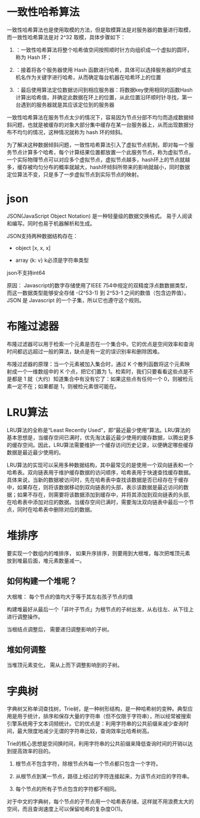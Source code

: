 # 一致性哈希算法

一致性哈希算法也是使用取模的方法，但是取模算法是对服务器的数量进行取模，而一致性哈希算法是对 2^32 取模，具体步骤如下：

1. ：一致性哈希算法将整个哈希值空间按照顺时针方向组织成一个虚拟的圆环，称为 Hash 环；

2. ：接着将各个服务器使用 Hash 函数进行哈希，具体可以选择服务器的IP或主机名作为关键字进行哈希，从而确定每台机器在哈希环上的位置

3. ：最后使用算法定位数据访问到相应服务器：将数据key使用相同的函数Hash计算出哈希值，并确定此数据在环上的位置，从此位置沿环顺时针寻找，第一台遇到的服务器就是其应该定位到的服务器


一致性哈希算法在服务节点太少的情况下，容易因为节点分部不均匀而造成数据倾斜问题，也就是被缓存的对象大部分集中缓存在某一台服务器上，从而出现数据分布不均匀的情况，这种情况就称为 hash 环的倾斜。

为了解决这种数据倾斜问题，一致性哈希算法引入了虚拟节点机制，即对每一个服务节点计算多个哈希，每个计算结果位置都放置一个此服务节点，称为虚拟节点，一个实际物理节点可以对应多个虚拟节点，虚拟节点越多，hash环上的节点就越多，缓存被均匀分布的概率就越大，hash环倾斜所带来的影响就越小，同时数据定位算法不变，只是多了一步虚拟节点到实际节点的映射。



# json

JSON(JavaScript Object Notation) 是一种轻量级的数据交换格式。 易于人阅读和编写。同时也易于机器解析和生成。  

JSON支持两种数据结构存在： 

- object  [x, x, x]

- array    {k: v}   k必须是字符串类型  

json不支持int64 

原因： Javascript的数字存储使用了IEEE 754中规定的双精度浮点数数据类型，而这一数据类型能够安全存储 -(2^53-1) 到 2^53-1 之间的数值（包含边界值）。JSON 是 Javascript 的一个子集，所以它也遵守这个规则。




# 布隆过滤器

布隆过滤器可以用于检索一个元素是否在一个集合中。它的优点是空间效率和查询时间都远远超过一般的算法，缺点是有一定的误识别率和删除困难。


布隆过滤器的原理：当一个元素被加入集合时，通过 K 个散列函数将这个元素映射成一个一维数组中的 K 个点，把它们置为 1。检索时，我们只要看看这些点是不是都是 1 就（大约）知道集合中有没有它了：如果这些点有任何一个 0，则被检元素一定不在；如果都是 1，则被检元素很可能在。


# LRU算法

LRU算法的全称是“Least Recently Used”，即“最近最少使用”算法。LRU算法的基本思想是，当缓存空间已满时，优先淘汰最近最少使用的缓存数据，以腾出更多的缓存空间。因此，LRU算法需要维护一个缓存访问历史记录，以便确定哪些缓存数据是最近最少使用的。

LRU算法的实现可以采用多种数据结构，其中最常见的是使用一个双向链表和一个哈希表。双向链表用于维护缓存数据的访问顺序，哈希表用于快速查找缓存数据。具体来说，当新的数据被访问时，先在哈希表中查找该数据是否已经存在于缓存中，如果存在，则将该数据移动到双向链表的头部，表示该数据是最近访问的数据；如果不存在，则需要将该数据添加到缓存中，并将其添加到双向链表的头部,在哈希表中添加对应的数据。当缓存空间已满时，需要淘汰双向链表中最后一个节点，同时在哈希表中删除对应的数据。


# 堆排序

要实现一个数组内的堆排序， 如果升序排序，则要用到大根堆，每次把堆顶元素放到堆最后面，堆元素数量减一。

## 如何构建一个堆呢？

大根堆： 每个节点的值均大于等于其左右孩子节点的值

构建堆最好从最后一个「非叶子节点」为根节点的子树出发，从右往左、从下往上进行调整操作。

当根结点调整后， 需要递归调整影响的子树。

## 堆如何调整

当堆顶元素变化， 需从上而下调整影响到的子树。


# 字典树

字典树又称单词查找树，Trie树，是一种树形结构，是一种哈希树的变种。典型应用是用于统计，排序和保存大量的字符串（但不仅限于字符串），所以经常被搜索引擎系统用于文本词频统计。它的优点是：利用字符串的公共前缀来减少查询时间，最大限度地减少无谓的字符串比较，查询效率比哈希树高。

Trie的核心思想是空间换时间，利用字符串的公共前缀来降低查询时间的开销以达到提高效率的目的。

1. 根节点不包含字符，除根节点外每一个节点都只包含一个字符。

2. 从根节点到某一节点，路径上经过的字符连接起来，为该节点对应的字符串。

3. 每个节点的所有子节点包含的字符都不相同。

对于中文的字典树，每个节点的子节点用一个哈希表存储，这样就不用浪费太大的空间，而且查询速度上可以保留哈希的复杂度O(1)。









